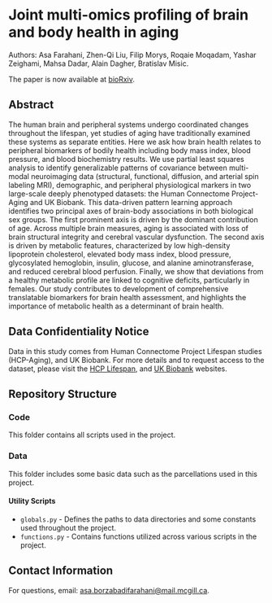 # Joint multi-omics profiling of brain and body health in aging

Authors: Asa Farahani, Zhen-Qi Liu, Filip Morys, Roqaie Moqadam, Yashar Zeighami, Mahsa Dadar, Alain Dagher, Bratislav Misic.

The paper is now available at [bioRxiv](https://www.biorxiv.org/content/10.1101/2025.10.09.681483v2).

## Abstract
The human brain and peripheral systems undergo coordinated changes throughout the lifespan, yet studies of aging have traditionally examined these systems as separate entities. Here we ask how brain health relates to peripheral biomarkers of bodily health including body mass index, blood pressure, and blood biochemistry results. We use partial least squares analysis to identify generalizable patterns of covariance between multi-modal neuroimaging data (structural, functional, diffusion, and arterial spin labeling MRI), demographic, and peripheral physiological markers in two large-scale deeply phenotyped datasets: the Human Connectome Project-Aging and UK Biobank. This data-driven pattern learning approach identifies two principal axes of brain-body associations in both biological sex groups. The first prominent axis is driven by the dominant contribution of age. Across multiple brain measures, aging is associated with loss of brain structural integrity and cerebral vascular dysfunction. The second axis is driven by metabolic features, characterized by low high-density lipoprotein cholesterol, elevated body mass index, blood pressure, glycosylated hemoglobin, insulin, glucose, and alanine aminotransferase, and reduced cerebral blood perfusion. Finally, we show that deviations from a healthy metabolic profile are linked to cognitive deficits, particularly in females. Our study contributes to development of comprehensive translatable biomarkers for brain health assessment, and highlights the importance of metabolic health as a determinant of brain health.

## Data Confidentiality Notice
Data in this study comes from Human Connectome Project Lifespan studies (HCP-Aging), and UK Biobank. For more details and to request access to the dataset, please visit the [HCP Lifespan](https://www.humanconnectome.org/lifespan-studies), and [UK Biobank](https://www.ukbiobank.ac.uk/) websites.

## Repository Structure
### Code
This folder contains all scripts used in the project.

### Data
This folder includes some basic data such as the parcellations used in this project.

#### Utility Scripts
- `globals.py` - Defines the paths to data directories and some constants used throughout the project.
- `functions.py` - Contains functions utilized across various scripts in the project.

## Contact Information
For questions, email: [asa.borzabadifarahani@mail.mcgill.ca](mailto:asa.borzabadifarahani@mail.mcgill.ca).
